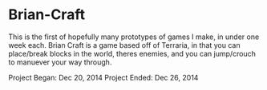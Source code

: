 Brian-Craft
===========

This is the first of hopefully many prototypes of games I make, in under one week each. Brian Craft is a game based off of Terraria, in that you can place/break blocks in the world, theres enemies, and you can jump/crouch to manuever your way through. 

Project Began: Dec 20, 2014
Project Ended: Dec 26, 2014
